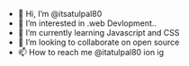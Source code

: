 - 👋 Hi, I’m @itsatulpal80
- 👀 I’m interested in .web Devlopment..
- 🌱 I’m currently learning Javascript and CSS
- 💞️ I’m looking to collaborate on open source
- 📫 How to reach me @itatulpal80 ion ig

<!---
itsatulpal80/itsatulpal80 is a ✨ special ✨ repository because its `README.md` (this file) appears on your GitHub profile.
You can click the Preview link to take a look at your changes.
--->
